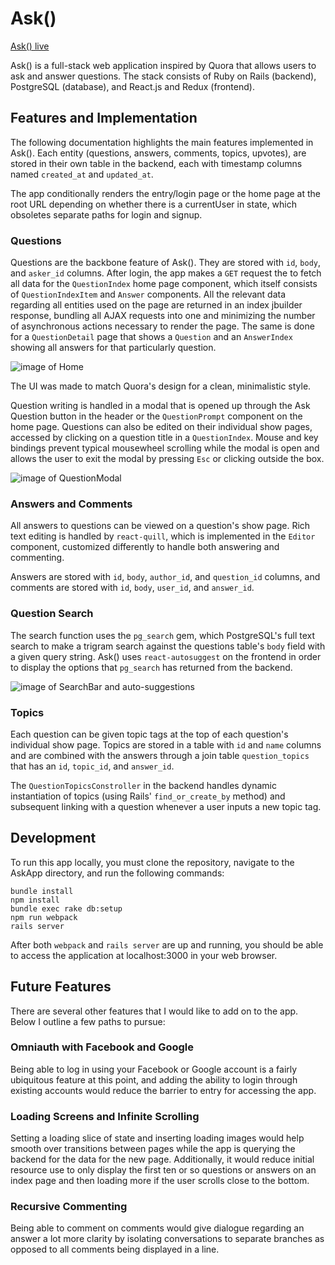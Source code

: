 # Ask()

[Ask() live][heroku]

[heroku]: https://the-ask-app.herokuapp.com

Ask() is a full-stack web application inspired by Quora that allows users to ask and answer questions. The stack consists of Ruby on Rails (backend), PostgreSQL (database), and React.js and Redux (frontend).

## Features and Implementation

The following documentation highlights the main features implemented in Ask(). Each entity (questions, answers, comments, topics, upvotes), are stored in their own table in the backend, each with timestamp columns named `created_at` and `updated_at`.

The app conditionally renders the entry/login page or the home page at the root URL depending on whether there is a currentUser in state, which obsoletes separate paths for login and signup.

### Questions

Questions are the backbone feature of Ask(). They are stored with `id`, `body`, and `asker_id` columns. After login, the app makes a `GET` request the  to fetch all data for the `QuestionIndex` home page component, which itself consists of `QuestionIndexItem` and `Answer` components. All the relevant data regarding all entities used on the page are returned in an index jbuilder response, bundling all AJAX requests into one and minimizing the number of asynchronous actions necessary to render the page. The same is done for a `QuestionDetail` page that shows a `Question` and an `AnswerIndex` showing all answers for that particularly question.

![image of Home][home]

[home]: https://github.com/tigerwins/AskApp/docs/screen-clippings/home.png "Home"

The UI was made to match Quora's design for a clean, minimalistic style.

Question writing is handled in a modal that is opened up through the Ask Question button in the header or the `QuestionPrompt` component on the home page. Questions can also be edited on their individual show pages, accessed by clicking on a question title in a `QuestionIndex`. Mouse and key bindings prevent typical mousewheel scrolling while the modal is open and allows the user to exit the modal by pressing `Esc` or clicking outside the box.

![image of QuestionModal][modal]

[modal]: https://github.com/tigerwins/AskApp/docs/screen-clippings/modal.png "Question Modal"

### Answers and Comments

All answers to questions can be viewed on a question's show page. Rich text editing is handled by `react-quill`, which is implemented in the `Editor` component, customized differently to handle both answering and commenting.

Answers are stored with `id`, `body`, `author_id`, and `question_id` columns, and comments are stored with `id`, `body`, `user_id`, and `answer_id`.

### Question Search

The search function uses the `pg_search` gem, which PostgreSQL's full text search to make a trigram search against the questions table's `body` field with a given query string. Ask() uses `react-autosuggest` on the frontend in order to display the options that `pg_search` has returned from the backend.

![image of SearchBar and auto-suggestions][search]

[search]: https://github.com/tigerwins/AskApp/docs/screen-clippings/search.png

### Topics

Each question can be given topic tags at the top of each question's individual show page. Topics are stored in a table with `id` and `name` columns and are combined with the answers through a join table `question_topics` that has an `id`, `topic_id`, and `answer_id`.

The `QuestionTopicsConstroller` in the backend handles dynamic instantiation of topics (using Rails' `find_or_create_by` method) and subsequent linking with a question whenever a user inputs a new topic tag.

## Development

To run this app locally, you must clone the repository, navigate to the AskApp directory, and run the following commands:

```
bundle install
npm install
bundle exec rake db:setup
npm run webpack
rails server
```

After both `webpack` and `rails server` are up and running, you should be able to access the application at localhost:3000 in your web browser.

## Future Features

There are several other features that I would like to add on to the app. Below I outline a few paths to pursue:

### Omniauth with Facebook and Google

Being able to log in using your Facebook or Google account is a fairly ubiquitous feature at this point, and adding the ability to login through existing accounts would reduce the barrier to entry for accessing the app.

### Loading Screens and Infinite Scrolling

Setting a loading slice of state and inserting loading images would help smooth over transitions between pages while the app is querying the backend for the data for the new page. Additionally, it would reduce initial resource use to only display the first ten or so questions or answers on an index page and then loading more if the user scrolls close to the bottom.

### Recursive Commenting

Being able to comment on comments would give dialogue regarding an answer a lot more clarity by isolating conversations to separate branches as opposed to all comments being displayed in a line.
